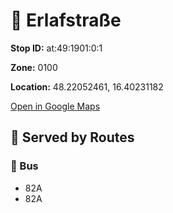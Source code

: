 # 🚉 Erlafstraße


**Stop ID:** at:49:1901:0:1

**Zone:** 0100

**Location:** 48.22052461, 16.40231182

[Open in Google Maps](https://www.google.com/maps?q=48.22052461,16.40231182)

## 🚆 Served by Routes

### 🚌 Bus
- 82A
- 82A